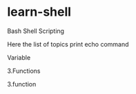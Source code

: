 # learn-shell

Bash Shell Scripting

Here the list of topics
 print echo command

Variable

3.Functions

3.function